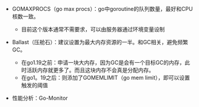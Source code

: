 
+ GOMAXPROCS（go max procs）：go中goroutine的队列数量，最好和CPU核数一致。
    + 目前这个版本通常不需要求，可以由服务器通过环境变量设制

+ Ballast（压舱石）：建议设置为最大内存资源的一半。和GC相关，避免频繁GC。
    + 在go1.19之前：申请一块大内存，因为GC是会有一个目标GC的内存，此时活跃内存就更多了。而且这块内存不会真是分配内存。
    + 在go1。19之后：则添加了GOMEMLIMIT（go mem limit），即可以设置触发的阈值
+ 性能分析：Go-Monitor